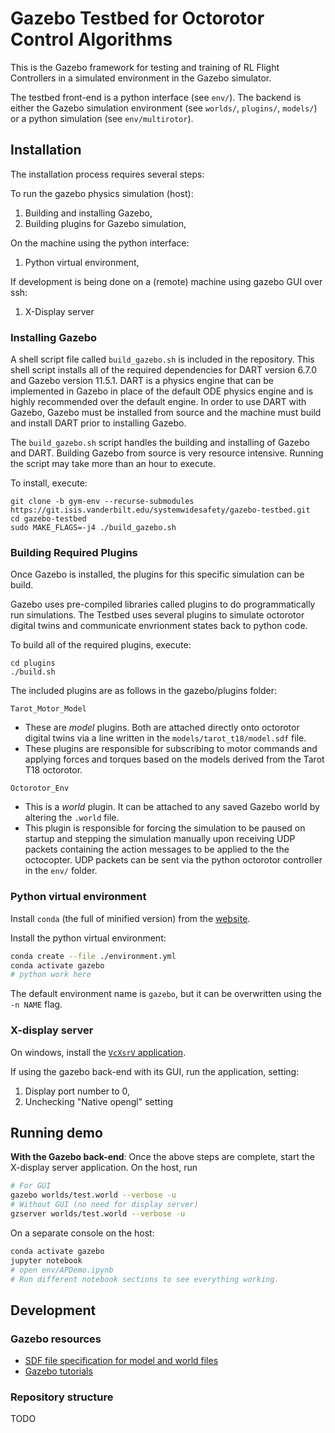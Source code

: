 # Gazebo Testbed for Octorotor Control Algorithms

This is the Gazebo framework for testing and training of RL Flight Controllers in a simulated environment in the Gazebo simulator.

The testbed front-end is a python interface (see `env/`). The backend is either the Gazebo simulation environment (see `worlds/`, `plugins/`, `models/`) or a python simulation (see `env/multirotor`).


## Installation

The installation process requires several steps:

To run the gazebo physics simulation (host):

1. Building and installing Gazebo,
2. Building plugins for Gazebo simulation,

On the machine using the python interface:

1. Python virtual environment,

If development is being done on a (remote) machine using gazebo GUI over ssh:

1. X-Display server


### Installing Gazebo

A shell script file called `build_gazebo.sh` is included in the repository. This shell script installs all of the required dependencies for DART version 6.7.0 and Gazebo version 11.5.1. DART is a physics engine that can be implemented in Gazebo in place of the default ODE physics engine and is highly recommended over the default engine. In order to use DART with Gazebo, Gazebo must be installed from source and the machine must build and install DART prior to installing Gazebo.

The `build_gazebo.sh` script handles the building and installing of Gazebo and DART. Building Gazebo from source is very resource intensive. Running the script may take more than an hour to execute.

To install, execute:

	git clone -b gym-env --recurse-submodules https://git.isis.vanderbilt.edu/systemwidesafety/gazebo-testbed.git
	cd gazebo-testbed
	sudo MAKE_FLAGS=-j4 ./build_gazebo.sh
	

### Building Required Plugins

Once Gazebo is installed, the plugins for this specific simulation can be build.

Gazebo uses pre-compiled libraries called plugins to do programmatically run simulations. The Testbed uses several plugins to simulate octorotor digital twins and communicate envrionment states back to python code.

To build all of the required plugins, execute:

	cd plugins
	./build.sh

The included plugins are as follows in the gazebo/plugins folder:

`Tarot_Motor_Model`

- These are *model* plugins. Both are attached directly onto octorotor digital twins via a line written in the `models/tarot_t18/model.sdf` file.
- These plugins are responsible for subscribing to motor commands and applying forces and torques based on the models derived from the Tarot T18 octorotor.
					
`Octorotor_Env`

- This is a *world* plugin. It can be attached to any saved Gazebo world by altering the `.world` file.
- This plugin is responsible for forcing the simulation to be paused on startup and stepping the simulation manually upon receiving UDP packets containing the action messages to be applied to the the octocopter. UDP packets can be sent via the python octorotor controller in the `env/` folder.


### Python virtual environment

Install `conda` (the full of minified version) from the [website](https://docs.conda.io/en/latest/miniconda.html).

Install the python virtual environment:

```bash
conda create --file ./environment.yml
conda activate gazebo
# python work here
```

The default environment name is `gazebo`, but it can be overwritten using the `-n NAME` flag.

### X-display server

On windows, install the [`VcXsrV` application](https://sourceforge.net/projects/vcxsrv/).

If using the gazebo back-end with its GUI, run the application, setting:

1. Display port number to 0,
2. Unchecking "Native opengl" setting


## Running demo

**With the Gazebo back-end**: Once the above steps are complete, start the X-display server application. On the host, run

```bash
# For GUI
gazebo worlds/test.world --verbose -u
# Without GUI (no need for display server)
gzserver worlds/test.world --verbose -u
```

On a separate console on the host:

```bash
conda activate gazebo
jupyter notebook
# open env/APDemo.ipynb
# Run different notebook sections to see everything working.
```

## Development


### Gazebo resources

* [SDF file specification for model and world files](http://sdformat.org/spec)
* [Gazebo tutorials](http://gazebosim.org/tutorials)


### Repository structure

TODO
